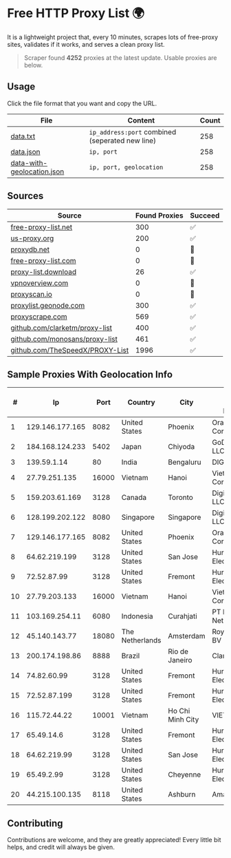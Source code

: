 
# Free HTTP Proxy List 🌍

It is a lightweight project that, every 10 minutes, scrapes lots of free-proxy sites, validates if it works, and serves a clean proxy list.


> Scraper found **4252** proxies at the latest update. Usable proxies are below.

## Usage

Click the file format that you want and copy the URL.


|File|Content|Count|
|----|-------|-----|
|[data.txt](https://raw.githubusercontent.com/themiralay/Proxy-List-World/master/data.txt)|`ip_address:port` combined (seperated new line)|258|
|[data.json](https://raw.githubusercontent.com/themiralay/Proxy-List-World/master/data.json)|`ip, port`|258|
|[data-with-geolocation.json](https://raw.githubusercontent.com/themiralay/Proxy-List-World/master/data-with-geolocation.json)|`ip, port, geolocation`|258|

## Sources

|Source|Found Proxies|Succeed|
|------|-------------|-------|
|[free-proxy-list.net](https://free-proxy-list.net)|300|✅|
|[us-proxy.org](https://www.us-proxy.org)|200|✅|
|[proxydb.net](http://proxydb.net)|0|🚫|
|[free-proxy-list.com](https://free-proxy-list.com/?page=&port=&type%5B%5D=http&type%5B%5D=https&up_time=0&search=Search)|0|🚫|
|[proxy-list.download](https://www.proxy-list.download/HTTP)|26|✅|
|[vpnoverview.com](https://vpnoverview.com/privacy/anonymous-browsing/free-proxy-servers)|0|🚫|
|[proxyscan.io](https://www.proxyscan.io)|0|🚫|
|[proxylist.geonode.com](https://proxylist.geonode.com/api/proxy-list?limit=300&page=1&sort_by=lastChecked&sort_type=desc&protocols=http,https)|300|✅|
|[proxyscrape.com](https://api.proxyscrape.com/v2/?request=displayproxies&protocol=http&timeout=10000&country=all&ssl=all&anonymity=all)|569|✅|
|[github.com/clarketm/proxy-list](https://raw.githubusercontent.com/clarketm/proxy-list/master/proxy-list-raw.txt)|400|✅|
|[github.com/monosans/proxy-list](https://raw.githubusercontent.com/monosans/proxy-list/main/proxies/http.txt)|461|✅|
|[github.com/TheSpeedX/PROXY-List](https://raw.githubusercontent.com/TheSpeedX/PROXY-List/master/http.txt)|1996|✅|


## Sample Proxies With Geolocation Info

|#|Ip|Port|Country|City|Internet Service Provider|
|-|--|----|-------|----|-------------------------|
|1|129.146.177.165|8082|United States|Phoenix|Oracle Corporation|
|2|184.168.124.233|5402|Japan|Chiyoda|GoDaddy.com, LLC|
|3|139.59.1.14|80|India|Bengaluru|DIGITALOCEAN|
|4|27.79.251.135|16000|Vietnam|Hanoi|Viettel Corporation|
|5|159.203.61.169|3128|Canada|Toronto|DigitalOcean, LLC|
|6|128.199.202.122|8080|Singapore|Singapore|DigitalOcean, LLC|
|7|129.146.177.165|8082|United States|Phoenix|Oracle Corporation|
|8|64.62.219.199|3128|United States|San Jose|Hurricane Electric LLC|
|9|72.52.87.99|3128|United States|Fremont|Hurricane Electric LLC|
|10|27.79.203.133|16000|Vietnam|Hanoi|Viettel Corporation|
|11|103.169.254.11|6080|Indonesia|Curahjati|PT Master Star Network|
|12|45.140.143.77|18080|The Netherlands|Amsterdam|RoyaleHosting BV|
|13|200.174.198.86|8888|Brazil|Rio de Janeiro|Claro S.A|
|14|74.82.60.99|3128|United States|Fremont|Hurricane Electric LLC|
|15|72.52.87.199|3128|United States|Fremont|Hurricane Electric LLC|
|16|115.72.44.22|10001|Vietnam|Ho Chi Minh City|VIETELmetro|
|17|65.49.14.6|3128|United States|Fremont|Hurricane Electric LLC|
|18|64.62.219.99|3128|United States|San Jose|Hurricane Electric LLC|
|19|65.49.2.99|3128|United States|Cheyenne|Hurricane Electric LLC|
|20|44.215.100.135|8118|United States|Ashburn|Amazon.com|



## Contributing

Contributions are welcome, and they are greatly appreciated! Every
little bit helps, and credit will always be given.

